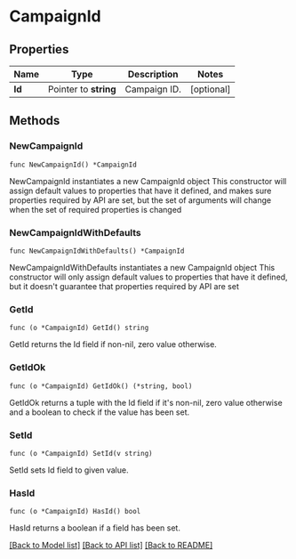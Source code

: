 # CampaignId

## Properties

Name | Type | Description | Notes
------------ | ------------- | ------------- | -------------
**Id** | Pointer to **string** | Campaign ID. | [optional] 

## Methods

### NewCampaignId

`func NewCampaignId() *CampaignId`

NewCampaignId instantiates a new CampaignId object
This constructor will assign default values to properties that have it defined,
and makes sure properties required by API are set, but the set of arguments
will change when the set of required properties is changed

### NewCampaignIdWithDefaults

`func NewCampaignIdWithDefaults() *CampaignId`

NewCampaignIdWithDefaults instantiates a new CampaignId object
This constructor will only assign default values to properties that have it defined,
but it doesn't guarantee that properties required by API are set

### GetId

`func (o *CampaignId) GetId() string`

GetId returns the Id field if non-nil, zero value otherwise.

### GetIdOk

`func (o *CampaignId) GetIdOk() (*string, bool)`

GetIdOk returns a tuple with the Id field if it's non-nil, zero value otherwise
and a boolean to check if the value has been set.

### SetId

`func (o *CampaignId) SetId(v string)`

SetId sets Id field to given value.

### HasId

`func (o *CampaignId) HasId() bool`

HasId returns a boolean if a field has been set.


[[Back to Model list]](../README.md#documentation-for-models) [[Back to API list]](../README.md#documentation-for-api-endpoints) [[Back to README]](../README.md)


